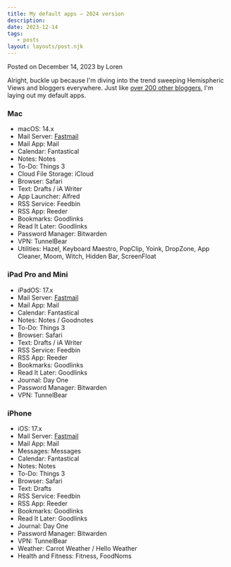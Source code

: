 ```yaml
---
title: My default apps – 2024 version
description:
date: 2023-12-14
tags:
   - posts
layout: layouts/post.njk
---
```


Posted on December 14, 2023 by Loren

Alright, buckle up because I'm diving into the trend sweeping Hemispheric Views and bloggers everywhere. Just like [over 200 other bloggers](https://defaults.rknight.me/), I'm laying out my default apps.

### Mac

-  macOS: 14.x
-  Mail Server: [Fastmail](https://www.fastmail.com/?STKI=14726057)
-  Mail App: Mail
-  Calendar: Fantastical
-  Notes: Notes
-  To-Do: Things 3
-  Cloud File Storage: iCloud
-  Browser: Safari
-  Text: Drafts / iA Writer
-  App Launcher: Alfred
-  RSS Service: Feedbin
-  RSS App: Reeder
-  Bookmarks: Goodlinks
-  Read It Later: Goodlinks
-  Password Manager: Bitwarden
-  VPN: TunnelBear
-  Utilities: Hazel, Keyboard Maestro, PopClip, Yoink, DropZone, App Cleaner, Moom, Witch, Hidden Bar, ScreenFloat

### iPad Pro and Mini

-  iPadOS: 17.x
-  Mail Server: [Fastmail](https://www.fastmail.com/?STKI=14726057)
-  Mail App: Mail
-  Calendar: Fantastical
-  Notes: Notes / Goodnotes
-  To-Do: Things 3
-  Browser: Safari
-  Text: Drafts / iA Writer
-  RSS Service: Feedbin
-  RSS App: Reeder
-  Bookmarks: Goodlinks
-  Read It Later: Goodlinks
-  Journal: Day One
-  Password Manager: Bitwarden
-  VPN: TunnelBear

### iPhone

-  iOS: 17.x
-  Mail Server: [Fastmail](https://www.fastmail.com/?STKI=14726057)
-  Mail App: Mail
-  Messages: Messages
-  Calendar: Fantastical
-  Notes: Notes
-  To-Do: Things 3
-  Browser: Safari
-  Text: Drafts
-  RSS Service: Feedbin
-  RSS App: Reeder
-  Bookmarks: Goodlinks
-  Read It Later: Goodlinks
-  Journal: Day One
-  Password Manager: Bitwarden
-  VPN: TunnelBear
-  Weather: Carrot Weather / Hello Weather
-  Health and Fitness: Fitness, FoodNoms
